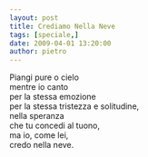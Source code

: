 ```yaml
---
layout: post
title: Crediamo Nella Neve
tags: [speciale,]
date: 2009-04-01 13:20:00
author: pietro
---
```

Piangi pure o cielo<br/>mentre io canto<br/>per la stessa emozione<br/>per la stessa tristezza e solitudine,<br/>nella speranza<br/>che tu concedi al tuono,<br/>ma io, come lei,<br/>credo nella neve.
